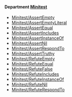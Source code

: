 <!-- START_COP_LIST -->
#### Department [Minitest](cops_minitest.md)

* [Minitest/AssertEmpty](cops_minitest.md#minitestassertempty)
* [Minitest/AssertEmptyLiteral](cops_minitest.md#minitestassertemptyliteral)
* [Minitest/AssertEqual](cops_minitest.md#minitestassertequal)
* [Minitest/AssertIncludes](cops_minitest.md#minitestassertincludes)
* [Minitest/AssertInstanceOf](cops_minitest.md#minitestassertinstanceof)
* [Minitest/AssertNil](cops_minitest.md#minitestassertnil)
* [Minitest/AssertRespondTo](cops_minitest.md#minitestassertrespondto)
* [Minitest/AssertTruthy](cops_minitest.md#minitestasserttruthy)
* [Minitest/RefuteEmpty](cops_minitest.md#minitestrefuteempty)
* [Minitest/RefuteEqual](cops_minitest.md#minitestrefuteequal)
* [Minitest/RefuteFalse](cops_minitest.md#minitestrefutefalse)
* [Minitest/RefuteIncludes](cops_minitest.md#minitestrefuteincludes)
* [Minitest/RefuteInstanceOf](cops_minitest.md#minitestrefuteinstanceof)
* [Minitest/RefuteNil](cops_minitest.md#minitestrefutenil)
* [Minitest/RefuteRespondTo](cops_minitest.md#minitestrefuterespondto)

<!-- END_COP_LIST -->
